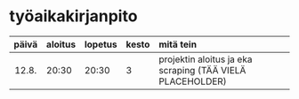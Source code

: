 # työaikakirjanpito
 
| päivä | aloitus | lopetus | kesto |mitä tein |
| :----:|:--------|:--------|:------|:---------|
| 12.8. | 20:30   |  20:30  |   3   |projektin aloitus ja eka scraping    (TÄÄ VIELÄ PLACEHOLDER) |